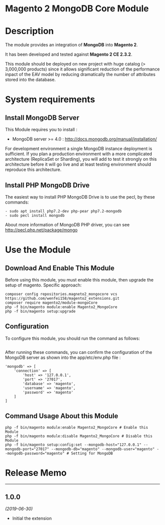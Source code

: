 # Magento 2 MongoDB Core Module #


# Description

The module provides an integration of **MongoDB** into **Magento 2**.

It has been developed and tested against **Magento 2 CE 2.3.2**.

This module should be deployed on new project with huge catalog (> 3,000,000 products) since it allows significant reduction of the performance inpact of the EAV model by reducing dramatically the number of attributes stored into the database.


# System requirements

## Install MongoDB Server

This Module requires you to install :

 - MongoDB server >= 4.0 : http://docs.mongodb.org/manual/installation/

For development environment a single MongoDB instance deployment is sufficient. If you plan a production environment with a more complicated architecture (ReplicaSet or Sharding), you will add to test it strongly on this architecture before it will go live and at least testing environment should reproduce this architecture.

## Install PHP MongoDB Drive 

The easiest way to install PHP MongoDB Drive is to use the pecl, by these commands:

    - sudo apt install php7.2-dev php-pear php7.2-mongodb
    - sudo pecl install mongodb

About more information of MongoDB PHP driver, you can see http://pecl.php.net/package/mongo


# Use the Module

## Download And Enable This Module

Before using this module, you must enable this module, then upgrade the setup of magento. Specific approach:

```
composer config repositories.magneto2_mongocore vcs https://github.com/wenfei158/magento2_extensions.git
composer require magento2/module-mongoCore
php -f bin/magento module:enable Magento2_MongoCore
php -f bin/magento setup:upgrade
```

## Configuration

To configure this module, you should run the command as follows:

```

```
After running these commands, you can confirm the configuration of the MongoDB server as shown into the app/etc/env.php file :

    'mongodb' => [
        'connection' => [
            'host' => '127.0.0.1',
            'port' => '27017',
            'database' => 'magento',
            'username' => 'magento',
            'password' => 'magento'
        ]
    ]

## Command Usage About this Module

```
php -f bin/magento module:enable Magento2_MongoCore # Enable this Module
php -f bin/magento module:disable Magento2_MongoCore # Disable this Module
php -f bin/magento setup:config:set --mongodb-host="127.0.0.1" --mongodb-port="27017" --mongodb-db="magento" --mongodb-user="magento" --mongodb-password="magento" # Setting for MongoDB
```

# Release Memo

---

## 1.0.0
*(2019-06-30)* 

* Initial the extension
